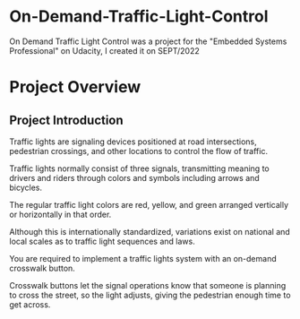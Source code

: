 # On-Demand-Traffic-Light-Control
On Demand Traffic Light Control was a project for the "Embedded Systems Professional" on Udacity, I created it on SEPT/2022
# Project Overview
## Project Introduction

Traffic lights are signaling devices positioned at road intersections, pedestrian crossings, and other locations to control the flow of traffic.


Traffic lights normally consist of three signals, transmitting meaning to drivers and riders through colors and symbols including arrows and bicycles.

The regular traffic light colors are red, yellow, and green arranged vertically or horizontally in that order.

Although this is internationally standardized, variations exist on national and local scales as to traffic light sequences and laws.


You are required to implement a traffic lights system with an on-demand crosswalk button.

Crosswalk buttons let the signal operations know that someone is planning to cross the street, so the light adjusts, giving the pedestrian enough time to get across.
